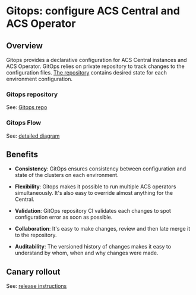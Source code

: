 # Gitops: configure ACS Central and ACS Operator


## Overview

Gitops provides a declarative configuration for ACS Central instances and ACS Operator.
GitOps relies on private repository to track changes to the configuration files.
[The repository](#gitops-repository) contains desired state for each environment configuration.


### Gitops repository

See: [Gitops repo](https://gitlab.cee.redhat.com/stackrox/acs-cloud-service/config)

### Gitops Flow

See: [detailed diagram](../../internal/dinosaur/pkg/gitops/README.md)


## Benefits

- **Consistency**: GitOps ensures consistency between configuration and state of the clusters on each environment.

- **Flexibility**: Gitops makes it possible to run multiple ACS operators simultaneously. It's also easy to override almost anything for the Central.

- **Validation**: GitOps repository CI validates each changes to spot configuration error as soon as possible.

- **Collaboration**: It's easy to make changes, review and then late merge it to the repository.

- **Auditability**: The versioned history of changes makes it easy to understand by whom, when and why changes were made.


## Canary rollout

See: [release instructions](https://gitlab.cee.redhat.com/stackrox/acs-cloud-service/config#release-rollout)
